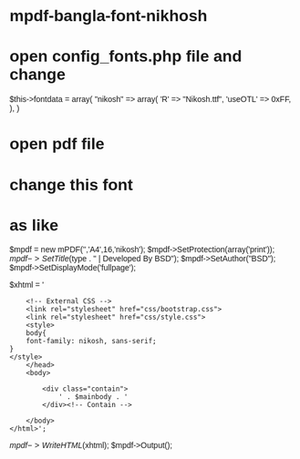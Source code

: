 # mpdf-bangla-font-nikhosh
# open config_fonts.php file and change 
 $this->fontdata = array(
"nikosh" => array(
        'R' => "Nikosh.ttf",
        'useOTL' => 0xFF,
    ),
)
# open pdf file
# change this font 
 <style>
        body{
        font-family: nikosh, sans-serif;
    }
  </style>
# as like

$mpdf = new mPDF('','A4',16,'nikosh');
$mpdf->SetProtection(array('print'));
$mpdf->SetTitle($type . " | Developed By BSD");
$mpdf->SetAuthor("BSD");
$mpdf->SetDisplayMode('fullpage');

$xhtml = '<html>
    <head>
        <!-- Required meta tags -->
        <meta charset="utf-8">
        <meta name="viewport" content="width=device-width, initial-scale=1, shrink-to-fit=no">

        <!-- External CSS -->
        <link rel="stylesheet" href="css/bootstrap.css">
        <link rel="stylesheet" href="css/style.css">
        <style>
        body{
        font-family: nikosh, sans-serif;
    }
    </style>
        </head>
        <body>
        
            <div class="contain">
                ' . $mainbody . '
            </div><!-- Contain -->
            
        </body>
    </html>';

$mpdf->WriteHTML($xhtml);
$mpdf->Output();
